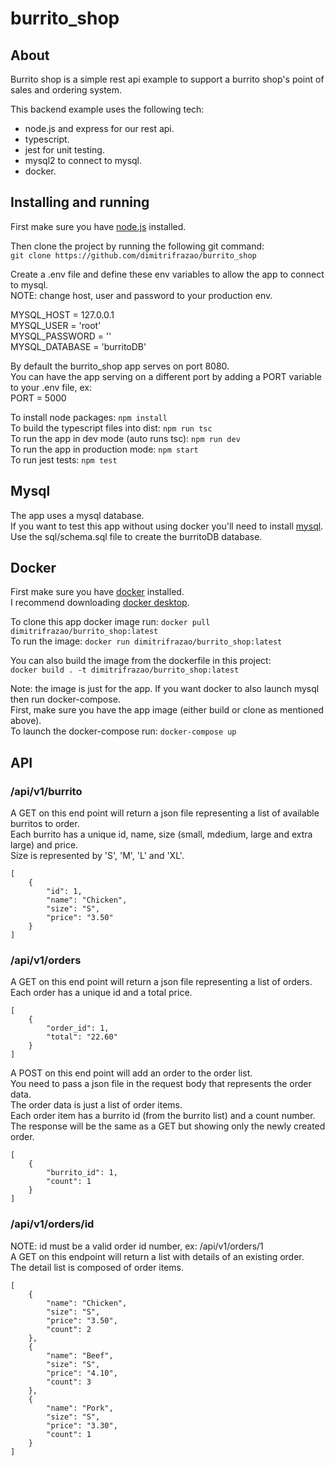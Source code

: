 # burrito_shop

## About

Burrito shop is a simple rest api example to support a burrito shop's point of sales and
ordering system.

This backend example uses the following tech:

- node.js and express for our rest api.
- typescript.
- jest for unit testing.
- mysql2 to connect to mysql.
- docker.

## Installing and running

First make sure you have [node.js](https://nodejs.org/en) installed.

Then clone the project by running the following git command:  
`git clone https://github.com/dimitrifrazao/burrito_shop`

Create a .env file and define these env variables to allow the app to connect to mysql.  
NOTE: change host, user and password to your production env.

MYSQL_HOST = 127.0.0.1  
MYSQL_USER = 'root'  
MYSQL_PASSWORD = ''  
MYSQL_DATABASE = 'burritoDB'

By default the burrito_shop app serves on port 8080.  
You can have the app serving on a different port by adding a PORT variable to your .env file, ex:  
PORT = 5000

To install node packages: `npm install`  
To build the typescript files into dist: `npm run tsc`  
To run the app in dev mode (auto runs tsc): `npm run dev`  
To run the app in production mode: `npm start`  
To run jest tests: `npm test`

## Mysql

The app uses a mysql database.  
If you want to test this app without using docker you'll need to install [mysql](https://www.mysql.com/).  
Use the sql/schema.sql file to create the burritoDB database.

## Docker

First make sure you have [docker](https://www.docker.com/) installed.  
I recommend downloading [docker desktop](https://www.docker.com/products/docker-desktop/).

To clone this app docker image run: `docker pull dimitrifrazao/burrito_shop:latest`  
To run the image: `docker run dimitrifrazao/burrito_shop:latest`

You can also build the image from the dockerfile in this project:  
`docker build . -t dimitrifrazao/burrito_shop:latest`

Note: the image is just for the app. If you want docker to also launch mysql then run docker-compose.  
First, make sure you have the app image (either build or clone as mentioned above).  
To launch the docker-compose run: `docker-compose up`

## API

### /api/v1/burrito

A GET on this end point will return a json file representing a list of available burritos to order.  
Each burrito has a unique id, name, size (small, mdedium, large and extra large) and price.  
Size is represented by 'S', 'M', 'L' and 'XL'.

```
[
    {
        "id": 1,
        "name": "Chicken",
        "size": "S",
        "price": "3.50"
    }
]
```

### /api/v1/orders

A GET on this end point will return a json file representing a list of orders.  
Each order has a unique id and a total price.

```
[
    {
        "order_id": 1,
        "total": "22.60"
    }
]
```

A POST on this end point will add an order to the order list.  
You need to pass a json file in the request body that represents the order data.  
The order data is just a list of order items.  
Each order item has a burrito id (from the burrito list) and a count number.  
The response will be the same as a GET but showing only the newly created order.

```
[
    {
        "burrito_id": 1,
        "count": 1
    }
]
```

### /api/v1/orders/id

NOTE: id must be a valid order id number, ex: /api/v1/orders/1  
A GET on this endpoint will return a list with details of an existing order.  
The detail list is composed of order items.

```
[
    {
        "name": "Chicken",
        "size": "S",
        "price": "3.50",
        "count": 2
    },
    {
        "name": "Beef",
        "size": "S",
        "price": "4.10",
        "count": 3
    },
    {
        "name": "Pork",
        "size": "S",
        "price": "3.30",
        "count": 1
    }
]
```
